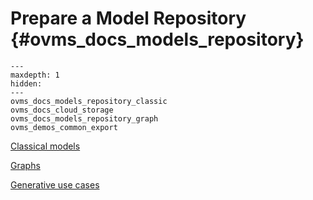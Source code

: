 # Prepare a Model Repository {#ovms_docs_models_repository}

```{toctree}
---
maxdepth: 1
hidden:
---
ovms_docs_models_repository_classic
ovms_docs_cloud_storage
ovms_docs_models_repository_graph
ovms_demos_common_export

```


[Classical models](./models_repository_classic.md)

[Graphs](./models_repository_graph.md)

[Generative use cases](../demos/common/export_models/README.md)

